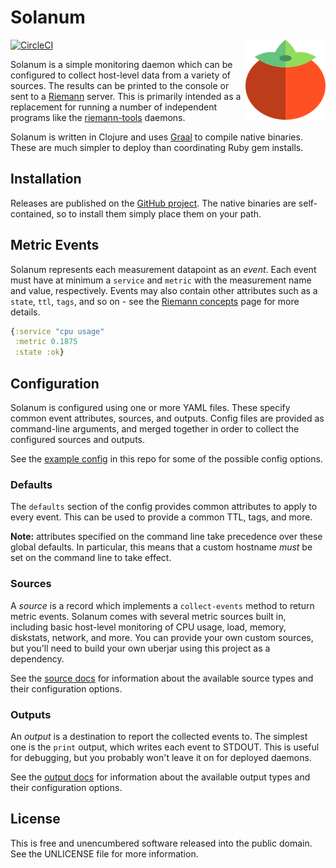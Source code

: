 Solanum
=======

[![CircleCI](https://circleci.com/gh/greglook/solanum.svg?style=shield&circle-token=c14a7265562fdec8881672070d87d812f076bf8a)](https://circleci.com/gh/greglook/solanum)
<img align="right" src="doc/logo.png">

Solanum is a simple monitoring daemon which can be configured to collect
host-level data from a variety of sources. The results can be printed to the
console or sent to a [Riemann](http://riemann.io/) server. This is primarily
intended as a replacement for running a number of independent programs like the
[riemann-tools](https://github.com/riemann/riemann-tools) daemons.

Solanum is written in Clojure and uses [Graal](https://www.graalvm.org/) to
compile native binaries. These are much simpler to deploy than coordinating Ruby
gem installs.


## Installation

Releases are published on the [GitHub project](https://github.com/greglook/solanum/releases).
The native binaries are self-contained, so to install them simply place them on
your path.


## Metric Events

Solanum represents each measurement datapoint as an _event_. Each event must
have at minimum a `service` and `metric` with the measurement name and value,
respectively. Events may also contain other attributes such as a `state`, `ttl`,
`tags`, and so on - see the [Riemann concepts](http://riemann.io/concepts.html)
page for more details.

```clojure
{:service "cpu usage"
 :metric 0.1875
 :state :ok}
```


## Configuration

Solanum is configured using one or more YAML files. These specify common event
attributes, sources, and outputs. Config files are provided as command-line
arguments, and merged together in order to collect the configured sources and
outputs.

See the [example config](example-config.yml) in this repo for some of the
possible config options.

### Defaults

The `defaults` section of the config provides common attributes to apply to
every event. This can be used to provide a common TTL, tags, and more.

**Note:** attributes specified on the command line take precedence over these
global defaults. In particular, this means that a custom hostname _must_ be set
on the command line to take effect.

### Sources

A _source_ is a record which implements a `collect-events` method to return
metric events. Solanum comes with several metric sources built in, including
basic host-level monitoring of CPU usage, load, memory, diskstats, network, and
more. You can provide your own custom sources, but you'll need to build your own
uberjar using this project as a dependency.

See the [source docs](doc/sources.md) for information about the available
source types and their configuration options.

### Outputs

An _output_ is a destination to report the collected events to. The simplest
one is the `print` output, which writes each event to STDOUT. This is useful for
debugging, but you probably won't leave it on for deployed daemons.

See the [output docs](doc/outputs.md) for information about the available output
types and their configuration options.


## License

This is free and unencumbered software released into the public domain.
See the UNLICENSE file for more information.
